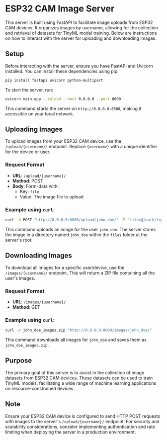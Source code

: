 # ESP32 CAM Image Server

This server is built using FastAPI to facilitate image uploads from ESP32 CAM devices. It organizes images by username, allowing for the collection and retrieval of datasets for TinyML model training. Below are instructions on how to interact with the server for uploading and downloading images.

## Setup

Before interacting with the server, ensure you have FastAPI and Uvicorn installed. You can install these dependencies using pip:

```bash
pip install fastapi uvicorn python-multipart
```

To start the server, run:

```bash
uvicorn main:app --reload --host 0.0.0.0 --port 8000
```

This command starts the server on `http://0.0.0.0:8000`, making it accessible on your local network.

## Uploading Images

To upload images from your ESP32 CAM device, use the `/upload/{username}/` endpoint. Replace `{username}` with a unique identifier for the device or user.

### Request Format

- **URL**: `/upload/{username}/`
- **Method**: POST
- **Body**: Form-data with:
  - Key: `file`
  - Value: The image file to upload

### Example using `curl`:

```bash
curl -X POST "http://0.0.0.0:8000/upload/john_doe/" -F "file=@/path/to/your/image.jpg"
```

This command uploads an image for the user `john_doe`. The server stores the image in a directory named `john_doe` within the `files` folder at the server's root.

## Downloading Images

To download all images for a specific user/device, use the `/images/{username}/` endpoint. This will return a ZIP file containing all the user's images.

### Request Format

- **URL**: `/images/{username}/`
- **Method**: GET

### Example using `curl`:

```bash
curl -o john_doe_images.zip "http://0.0.0.0:8000/images/john_doe/"
```

This command downloads all images for `john_doe` and saves them as `john_doe_images.zip`.

## Purpose

The primary goal of this server is to assist in the collection of image datasets from ESP32 CAM devices. These datasets can be used to train TinyML models, facilitating a wide range of machine learning applications on resource-constrained devices.

## Note

Ensure your ESP32 CAM device is configured to send HTTP POST requests with images to the server's `/upload/{username}/` endpoint. For security and scalability considerations, consider implementing authentication and rate limiting when deploying the server in a production environment.
